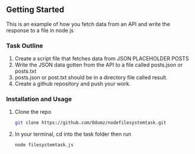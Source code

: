 <!-- GETTING STARTED -->
## Getting Started

This is an example of how you fetch data from an API and write the response to a file in node js

### Task Outline

1. Create a script file that fetches data from JSON PLACEHOLDER POSTS
2. Write the JSON data gotten from the API to a file called posts.json or posts.txt
3. posts.json or post.txt should be in a directory file called result.
4. Create a github repository and push your work.

### Installation and Usage

1. Clone the repo
   ```sh
   git clone https://github.com/Odumz/nodefilesystemtask.git
   ```
<!-- 2. Install NPM packages
   ```sh
   npm install || npm i
   ``` -->
2. In your terminal, cd into the task folder then run
   ```sh
   node filesystemtask.js
   ```
